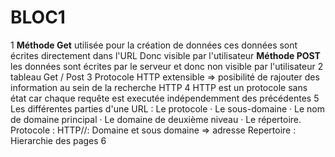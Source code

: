 # BLOC1
1
**Méthode Get** utilisée pour la création de données ces données sont écrites directement dans l'URL
Donc visible par l'utilisateur
**Méthode POST** les données sont écrites par le serveur et donc non visible par l'utilisateur
2
tableau Get / Post
3
Protocole HTTP extensible => posibilité de rajouter des information au sein de la recherche HTTP
4
HTTP est un protocole sans état car chaque requête est executée indépendemment des précédentes
5
Les différentes parties d'une URL : Le protocole · Le sous-domaine · Le nom de domaine principal · Le domaine de deuxième niveau · Le répertoire.
Protocole : HTTP//:
Domaine et sous domaine => adresse
Repertoire : Hierarchie des pages
6





